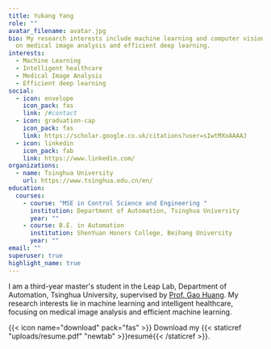 ```yaml
---
title: Yukang Yang
role: ""
avatar_filename: avatar.jpg
bio: My research interests include machine learning and computer vision, mainly
  on medical image analysis and efficient deep learning.
interests:
  - Machine Learning
  - Intelligent healthcare
  - Medical Image Analysis
  - Efficient deep learning
social:
  - icon: envelope
    icon_pack: fas
    link: /#contact
  - icon: graduation-cap
    icon_pack: fas
    link: https://scholar.google.co.uk/citations?user=sIwtMXoAAAAJ
  - icon: linkedin
    icon_pack: fab
    link: https://www.linkedin.com/
organizations:
  - name: Tsinghua University
    url: https://www.tsinghua.edu.cn/en/
education:
  courses:
    - course: "MSE in Control Science and Engineering "
      institution: Department of Automation, Tsinghua University
      year: ""
    - course: B.E. in Automation
      institution: ShenYuan Honors College, Beihang University
      year: ""
email: ""
superuser: true
highlight_name: true
---
```

I am a third-year master's student in the Leap Lab, Department of Automation, Tsinghua University, supervised by [Prof. Gao Huang](http://www.gaohuang.net/). My research interests lie in machine learning and intelligent healthcare, focusing on medical image analysis and efficient machine learning.

{{< icon name="download" pack="fas" >}} Download my {{< staticref "uploads/resume.pdf" "newtab" >}}resumé{{< /staticref >}}.